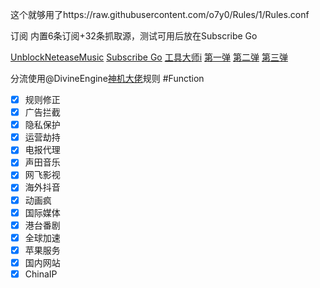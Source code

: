 这个就够用了https://raw.githubusercontent.com/o7y0/Rules/1/Rules.conf

  订阅
  内置6条订阅+32条抓取源，测试可用后放在Subscribe Go

[UnblockNeteaseMusic](https://raw.githubusercontent.com/o7y0/GeneralSubscribe/main/UnblockNeteaseMusic/UnblockNeteaseMusic.txt)
[Subscribe Go](https://raw.githubusercontent.com/o7y0/GeneralSubscribe/main/Subscribe%20Go)
[工具大师i](https://link.gimhoy.com/1drv/aHR0cHM6Ly8xZHJ2Lm1zL3QvcyFBakdEc3oydC1PRFJnZ0ZuU1YtNi0xQk1NMW13P2U9MzdITlB4)
[第一弹](https://gooii.ml/v2ray/sub)
[第二弹](https://gooii.ml/ss/sub)
[第三弹](https://gooii.ml/ssr/sub)

分流使用@DivineEngine[神机大佬](https://github.com/DivineEngine/Profiles/tree/master)规则
#Function
- [x] 规则修正
- [x] 广告拦截
- [x] 隐私保护
- [x] 运营劫持
- [x] 电报代理
- [x] 声田音乐
- [x] 网飞影视
- [x] 海外抖音
- [x] 动画疯
- [x] 国际媒体
- [x] 港台番剧
- [x] 全球加速
- [x] 苹果服务
- [x] 国内网站
- [x] ChinaIP

